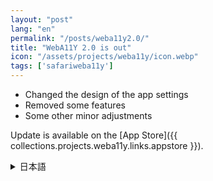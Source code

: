 ```yaml
---
layout: "post"
lang: "en"
permalink: "/posts/weba11y2.0/"
title: "WebA11Y 2.0 is out"
icon: "/assets/projects/weba11y/icon.webp"
tags: ['safariweba11y']
---
```


- Changed the design of the app settings
- Removed some features
- Some other minor adjustments

Update is available on the [App Store]({{ collections.projects.weba11y.links.appstore }}).

<details lang="ja">
<summary>日本語</summary>

- アプリのデザインを変更しました
- 一部の機能を削除しました
- その他いくつかの細かい調整をしました

</details>
